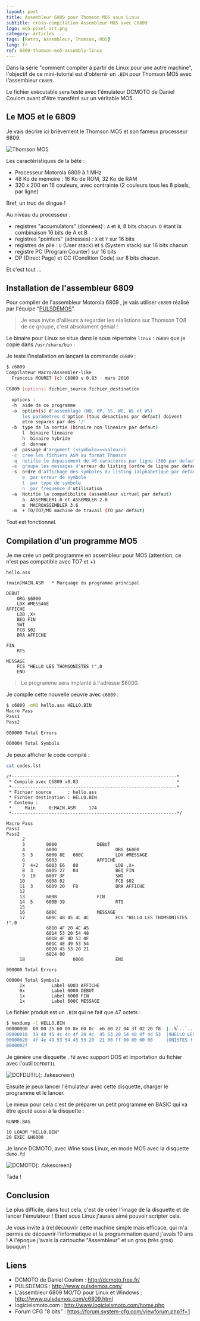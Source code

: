 ```yaml
---
layout: post
title: Assembleur 6809 pour Thomson MO5 sous Linux
subtitle: cross-compilation Assembleur MO5 avec C6809
logo: mo5-pixel-art.png
category: articles
tags: [Retro, Assembleur, Thomson, MO5]
lang: fr
ref: 6809-thomson-mo5-assembly-linux
---
```


<div class="intro" markdown='1'>

Dans la série "comment compiler à partir de Linux pour une autre machine", l'objectif
de ce mini-tutorial est d'obternir un `.BIN` pour Thomson MO5 avec l'assembleur `C6809`.

Le fichier exécutable sera testé avec l'émulateur DCMOTO de Daniel Coulom avant d'être
transféré sur un véritable MO5.
</div>
<!--excerpt-->

## Le MO5 et le 6809

Je vais décrire ici brièvement le Thomson MO5 et son fameux processeur 6809.

![Thomson MO5](/images/mo5.png)

Les caractéristiques de la bête :

- Processeur Motorola 6809 à 1 MHz
- 48 Ko de mémoire : 16 Ko de ROM, 32 Ko de RAM
- 320 x 200 en 16 couleurs, avec contrainte (2 couleurs tous les 8 pixels, par ligne)

Bref, un truc de dingue !

Au niveau du processeur :

- registres "accumulators" (données) : `A` et `B`, 8 bits chacun. `D` étant la combinaison 16 bits de A et B
- registres "pointers" (adresses) : `X` et `Y` sur 16 bits
- registres de pile : `U` (User stack) et `S` (System stack) sur 16 bits chacun
- registre PC (Program Counter) sur 16 bits
- DP (Direct Page) et CC (Condition Code) sur 8 bits chacun.

Et c'est tout ...

## Installation de l'assembleur 6809

Pour compiler de l'assembleur Motorola 6809 , je vais utiliser `c6809` réalisé par l'équipe "[PULSDEMOS](http://www.pulsdemos.com/c6809.html)".

> Je vous invite d'ailleurs à regarder les réalistions sur Thomson TO8 de ce groupe, c'est absolument génial !

Le binaire pour Linux se situe dans le sous répertoire `linux` : `c6809` que je copie dans `/usr/share/bin` :

Je teste l'installation en lançant la commande `c6809` :


```bash
$ c6809
Compilateur Macro/Assembler-like
  Francois MOURET (c) C6809 v 0.83 - mars 2010

C6809 [options] fichier_source fichier_destination

  options :
  -h  aide de ce programme
  -o  option(s) d'assemblage (NO, OP, SS, WE, WL et WS)
      les parametres d'option (tous desactives par defaut) doivent
      etre separes par des '/'
  -b  type de la sortie (binaire non lineaire par defaut)
      l  binaire lineaire
      h  binaire hybride
      d  donnee
  -d  passage d'argument (<symbole>=<valeur>)
  -c  cree les fichiers ASM au format Thomson
  -q  notifie le depassement de 40 caracteres par ligne (300 par defaut)
  -e  groupe les messages d'erreur du listing (ordre de ligne par defaut)
  -s  ordre d'affichage des symboles du listing (alphabetique par defaut)
      e  par erreur de symbole
      t  par type de symbole
      n  par frequence d'utilisation
  -a  Notifie la compatibilite (assembleur virtuel par defaut)
      a  ASSEMBLER1.0 et ASSEMBLER 2.0
      m  MACROASSEMBLER 3.6
  -m  + TO/TO7/MO machine de travail (TO par defaut)

```

Tout est fonctionnel.

## Compilation d'un programme MO5

Je me crée un petit programme en assembleur pour MO5 (attention, ce n'est pas compatible avec TO7  et +)


`hello.ass`
```
(main)MAIN.ASM   * Marquage du programme principal

DEBUT
    ORG $6000
    LDX #MESSAGE
AFFICHE		
    LDB ,X+
    BEQ FIN
    SWI 
    FCB $02
    BRA AFFICHE

FIN
    RTS

MESSAGE
    FCS "HELLO LES THOMSONISTES !",0
    END
```

> Le programme sera implanté à l'adresse $6000.

Je compile cette nouvelle oeuvre avec `c6809` :

```bash
$ c6809 -mMO hello.ass HELLO.BIN
Macro Pass
Pass1
Pass2

000000 Total Errors

000004 Total Symbols
```

Je peux afficher le code compilé :

```bash
cat codes.lst 
```

```plaintext
/*--------------------------------------------------------------*
 * Compilé avec C6809 v0.83                                     *
 *--------------------------------------------------------------*
 * Fichier source      : hello.ass
 * Fichier destination : HELLO.BIN
 * Contenu :
 *     Main     0:MAIN.ASM     174
 *--------------------------------------------------------------*/

Macro Pass
Pass1
Pass2
      2
      3        0000               DEBUT
      4        6000                      ORG $6000
      5  3     6000 8E   600C            LDX #MESSAGE
      6        6003               AFFICHE
      7  4+2   6003 E6   80              LDB ,X+
      8  3     6005 27   04              BEQ FIN
      9  19    6007 3F                   SWI
     10        6008 02                   FCB $02
     11  3     6009 20   F8              BRA AFFICHE
     12
     13        600B               FIN
     14  5     600B 39                   RTS
     15
     16        600C               MESSAGE
     17        600C 48 45 4C 4C          FCS "HELLO LES THOMSONISTES !",0
               6010 4F 20 4C 45
               6014 53 20 54 48
               6018 4F 4D 53 4F
               601C 4E 49 53 54
               6020 45 53 20 21
               6024 00
     18                  0000            END

000000 Total Errors

000004 Total Symbols
     1x          Label 6003 AFFICHE
     0x          Label 0000 DEBUT
     1x          Label 600B FIN
     1x          Label 600C MESSAGE
```


Le fichier produit est un `.BIN`  qui ne fait que 47 octets :

```bash
$ hexdump -C HELLO.BIN 
00000000  00 00 25 60 00 8e 60 0c  e6 80 27 04 3f 02 20 f8  |..%`..`...'.?. .|
00000010  39 48 45 4c 4c 4f 20 4c  45 53 20 54 48 4f 4d 53  |9HELLO LES THOMS|
00000020  4f 4e 49 53 54 45 53 20  21 00 ff 00 00 00 00     |ONISTES !......|
0000002f
```

Je génère une disquette `.fd` avec support DOS et importation du fichier avec l'outil `DCFDUTIL`

![DCFDUTIL](/images/6809-thomson-mo5-assembly-linux/dcfdutil.png){: .fakescreen}

Ensuite je peux lancer l'émulateur avec cette disquette, charger le programme et le lancer.

Le mieux pour cela c'est de préparer un petit programme en BASIC qui va être ajouté aussi à la disquette :

`RUNME.BAS`

```plaintext
10 LOADM "HELLO.BIN"
20 EXEC &H6000
```

Je lance DCMOTO, avec Wine sous Linux, en mode MO5 avec la disquette `demo.fd` 

![DCMOTO](/images/6809-thomson-mo5-assembly-linux/dcmoto.png){: .fakescreen}

Tada !

## Conclusion

Le plus difficile, dans tout cela, c'est de créer l'image de la disquette et de lancer l'émulateur ! Etant sous Linux j'aurais aimé
pouvoir scripter cela.

Je vous invite à (re)découvrir cette machine simple mais efficace, qui m'a permis de découvrir l'informatique et la programmation
quand j'avais 10 ans ! A l'époque j'avais la cartouche "Assembleur" et un gros (très gros) bouquin !

## Liens

- DCMOTO de Daniel Coulom : <http://dcmoto.free.fr/>
- PULSDEMOS : <http://www.pulsdemos.com/>
- L'assembleur 6809 MO/TO pour Linux et Windows : <http://www.pulsdemos.com/c6809.html>
- logicielsmoto.com : <http://www.logicielsmoto.com/home.php>
- Forum CFG "8 bits" : <https://forum.system-cfg.com/viewforum.php?f=1>
